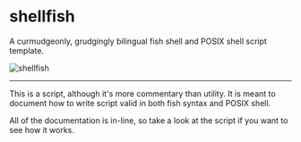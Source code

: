 shellfish
=========
A curmudgeonly, grudgingly bilingual fish shell and POSIX shell script template.

![shellfish](https://raw2.github.com/g-nix/shellfish/master/.picture/shellfish.jpg)
* * *
This is a script, although it's more commentary than utility.
It is meant to document how to write script valid in both fish syntax and POSIX shell.

All of the documentation is in-line, so take a look at the script if you want to see how
it works.
